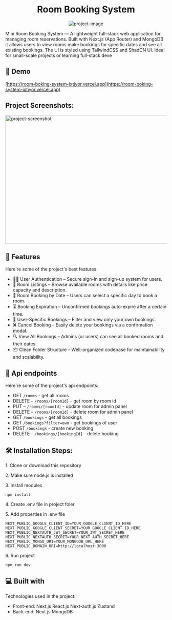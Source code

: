 <h1 align="center" id="title">Room Booking System</h1>

<p align="center"><img src="https://i.ibb.co/rK4dZQ1F/New-Tech-Futuristic-Purple-and-Yellow-Youtube-Thumbnail.png" alt="project-image"></p>

<p id="description">Mini Room Booking System — A lightweight full-stack web application for managing room reservations. Built with Next.js (App Router) and MongoDB it allows users to view rooms make bookings for specific dates and see all existing bookings. The UI is styled using TailwindCSS and ShadCN UI. Ideal for small-scale projects or learning full-stack deve</p>

<h2>🚀 Demo</h2>

[https://room-boking-system-ixtiyor.vercel.app](https://room-boking-system-ixtiyor.vercel.app)

<h2>Project Screenshots:</h2>

<img src="https://i.ibb.co/ZpFkxnfp/Screenshot-2025-08-06-154333.png" alt="project-screenshot" width="1000" height="400/">

  
  
<h2>🧐 Features</h2>

Here're some of the project's best features:

*   🧑‍💼 User Authentication – Secure sign-in and sign-up system for users.
*   🏨 Room Listings – Browse available rooms with details like price capacity and description.
*   📅 Room Booking by Date – Users can select a specific day to book a room.
*   ⏳ Booking Expiration – Unconfirmed bookings auto-expire after a certain time.
*   📂 User-Specific Bookings – Filter and view only your own bookings.
*   ❌ Cancel Booking – Easily delete your bookings via a confirmation modal.
*   🔍 View All Bookings – Admins (or users) can see all booked rooms and their dates.
*   📦 Clean Folder Structure – Well-organized codebase for maintainability and scalability.
  
<h2>🚀 Api endpoints</h2>

Here're some of the project's api endpoints:

* GET ```/rooms``` - get all rooms
* DELETE – ```/rooms/[roomId]``` - get room by room id
* PUT – ```/rooms/[roomId]``` - update room for admin panel
* DELETE – ```/rooms/[roomId]``` - delete room for admin panel
* GET ```/bookings``` - get all bookings
* GET ```/bookings?filter=own``` - get bookings of user
* POST ```/bookings``` - create new booking
* DELETE – ```/bookings/[bookingId]``` - delete booking

<h2>🛠️ Installation Steps:</h2>

<p>1. Clone or download this repository</p>

<p>2. Make sure node.js is installed</p>

<p>3. Install modules</p>

```
npm install
```

<p>4. Create .env file in project foler</p>

<p>5. Add properties in .env file</p>

```
NEXT_PUBLIC_GOOGLE_CLIENT_ID=YOUR_GOOGLE_CLIENT_ID_HERE
NEXT_PUBLIC_GOOGLE_CLIENT_SECRET=YOUR_GOOGLE_CLIENT_ID_HERE
NEXT_PUBLIC_NEXTAUTH_JWT_SECRET=YOUR_JWT_SECRET_HERE
NEXT_PUBLIC_NEXTAUTH_SECRET=YOUR_NEXT_AUTH_SECRET_HERE
NEXT_PUBLIC_MONGO_URI=YOUR_MONGODB_URL_HERE
NEXT_PUBLIC_DOMAIN_URI=http://localhost:3000
```

<p>6. Run project</p>

```
npm run dev
```

  
  
<h2>💻 Built with</h2>

Technologies used in the project:

*   Front-end: Next.js React.js Next-auth.js Zustand
*   Back-end: Next.js MongoDB
